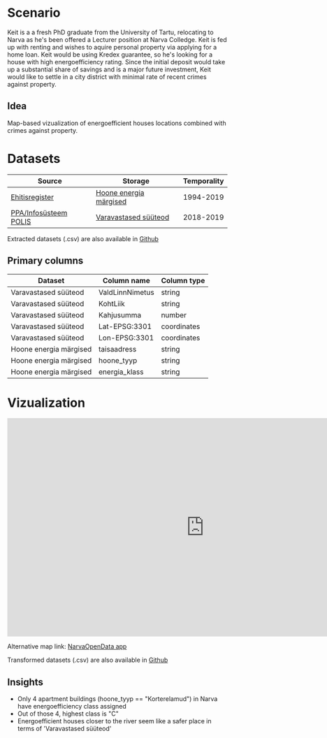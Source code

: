 # Scenario
Keit is a a fresh PhD graduate from the University of Tartu, relocating to Narva as he's been offered a Lecturer position at Narva Colledge. Keit is fed up with renting and wishes to aquire personal property via applying for a home loan. Keit would be using Kredex guarantee, so he's looking for a house with high energoefficiency rating. Since the initial deposit would take up a substantial share of savings and is a major future investment, Keit would like to settle in a city district with minimal rate of recent crimes against property. 

## Idea
Map-based vizualization of energoefficient houses locations combined with crimes against property. 

# Datasets 

|Source|Storage|Temporality| 
|---|---|---|
|[Ehitisregister](https://avaandmed.ehr.ee/)|[Hoone energia märgised](https://avaandmed.ehr.ee/)|1994-2019|
|[PPA/Infosüsteem POLIS](https://www.politsei.ee/et/avaandmed)|[Varavastased süüteod](https://opendata.smit.ee/ppa/csv/vara_1.csv)|2018-2019|

Extracted datasets (.csv) are also available in [Github](https://github.com/olexandr7/opendata-urban-ee/tree/master/demo%20scenario/original%20datasets)


## Primary columns

|Dataset|Column name|Column type| 
|---|---|---|
|Varavastased süüteod|ValdLinnNimetus|string|
|Varavastased süüteod|KohtLiik|string| 
|Varavastased süüteod|Kahjusumma|number| 
|Varavastased süüteod|Lat-EPSG:3301|coordinates| 
|Varavastased süüteod|Lon-EPSG:3301|coordinates| 
|Hoone energia märgised|taisaadress|string| 
|Hoone energia märgised|hoone_tyyp|string| 
|Hoone energia märgised|energia_klass|string| 

# Vizualization

<iframe  src="https://olcher.shinyapps.io/NarvaOpenData/" frameborder="0" width = "900px" height = "500px"></iframe>


Alternative map link: [NarvaOpenData app](https://olcher.shinyapps.io/NarvaOpenData/)

Transformed datasets (.csv) are also available in [Github](https://github.com/olexandr7/opendata-urban-ee/tree/master/demo%20scenario/transfromed%20datasets)

## Insights 

+ Only 4 apartment buildings (hoone_tyyp == "Korterelamud") in Narva have energoefficiency class assigned
+ Out of those 4, highest class is "C"
+ Energoefficient houses closer to the river seem like a safer place in terms of 'Varavastased süüteod'
